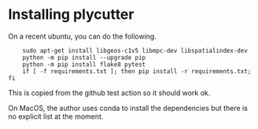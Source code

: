 # Installing plycutter

On a recent ubuntu, you can do the following.

        sudo apt-get install libgeos-c1v5 libmpc-dev libspatialindex-dev
        python -m pip install --upgrade pip
        python -m pip install flake8 pytest
        if [ -f requirements.txt ]; then pip install -r requirements.txt; fi

This is copied from the github test action so it should work
ok.

On MacOS, the author uses conda to install the dependencies
but there is no explicit list at the moment.
